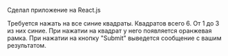 Сделал приложение на React.js

Требуется нажать на все синие квадраты. Квадратов всего 6. От 1 до 3 из них синие.
При нажатии на квадрат у него появляется оранжевая рамка.
При нажатии на кнопку "Submit" выведется сообщение с вашим результатом.

